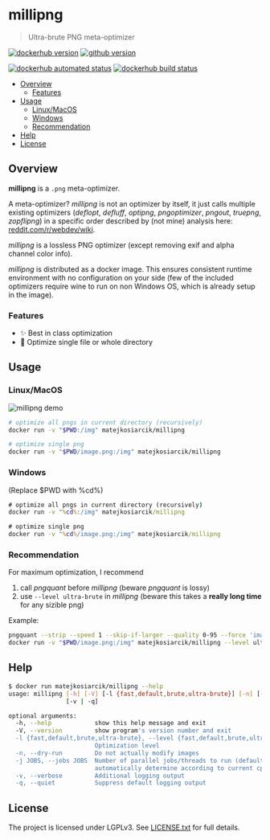 # millipng

> Ultra-brute PNG meta-optimizer

[![dockerhub version](https://img.shields.io/docker/v/matejkosiarcik/millipng?label=dockerhub&sort=semver)](https://hub.docker.com/r/matejkosiarcik/millipng/tags?page=1&ordering=last_updated)
[![github version](https://img.shields.io/github/v/release/matejkosiarcik/millipng?sort=semver)](https://github.com/matejkosiarcik/millipng/releases)

[![dockerhub automated status](https://img.shields.io/docker/cloud/automated/matejkosiarcik/millipng)](https://hub.docker.com/r/matejkosiarcik/millipng/builds)
[![dockerhub build status](https://img.shields.io/docker/cloud/build/matejkosiarcik/millipng)](https://hub.docker.com/r/matejkosiarcik/millipng/builds)

<!-- toc -->

- [Overview](#overview)
  - [Features](#features)
- [Usage](#usage)
  - [Linux/MacOS](#linuxmacos)
  - [Windows](#windows)
  - [Recommendation](#recommendation)
- [Help](#help)
- [License](#license)

<!-- tocstop -->

## Overview

**millipng** is a `.png` meta-optimizer.

A meta-optimizer?
_millipng_ is not an optimizer by itself, it just calls multiple existing
optimizers (_deflopt_, _defluff_, _optipng_, _pngoptimizer_, _pngout_,
_truepng_, _zopflipng_) in a specific order described by (not mine) analysis
here:
[reddit.com/r/webdev/wiki](https://www.reddit.com/r/webdev/wiki/optimization#wiki_png_compression_instructions).

_millipng_ is a lossless PNG optimizer (except removing exif and alpha channel
color info).

_millipng_ is distributed as a docker image.
This ensures consistent runtime environment with no configuration on your side
(few of the included optimizers require wine to run on non Windows OS, which is
already setup in the image).

### Features

- ✨ Best in class optimization
- 📂 Optimize single file or whole directory

## Usage

### Linux/MacOS

![millipng demo](./doc/demo.gif)

```sh
# optimize all pngs in current directory (recursively)
docker run -v "$PWD:/img" matejkosiarcik/millipng

# optimize single png
docker run -v "$PWD/image.png:/img" matejkosiarcik/millipng
```

### Windows
(Replace $PWD with %cd%)
```bat
# optimize all pngs in current directory (recursively)
docker run -v "%cd%:/img" matejkosiarcik/millipng

# optimize single png
docker run -v "%cd%/image.png:/img" matejkosiarcik/millipng
```

### Recommendation

For maximum optimization, I recommend

1. call _pngquant_ before _millipng_ (beware _pngquant_ is lossy)
2. use `--level ultra-brute` in _millipng_ (beware this takes a **really long time** for any sizible png)

Example:

```sh
pngquant --strip --speed 1 --skip-if-larger --quality 0-95 --force 'image.png' --output 'image.png'
docker run -v "$PWD/image.png:/img" matejkosiarcik/millipng --level ultra-brute
```

## Help

```sh
$ docker run matejkosiarcik/millipng --help
usage: millipng [-h] [-V] [-l {fast,default,brute,ultra-brute}] [-n] [-j JOBS]
                [-v | -q]

optional arguments:
  -h, --help            show this help message and exit
  -V, --version         show program's version number and exit
  -l {fast,default,brute,ultra-brute}, --level {fast,default,brute,ultra-brute}
                        Optimization level
  -n, --dry-run         Do not actually modify images
  -j JOBS, --jobs JOBS  Number of parallel jobs/threads to run (default is 0 -
                        automatically determine according to current cpu)
  -v, --verbose         Additional logging output
  -q, --quiet           Suppress default logging output
```

## License

The project is licensed under LGPLv3.
See [LICENSE.txt](./LICENSE.txt) for full details.
